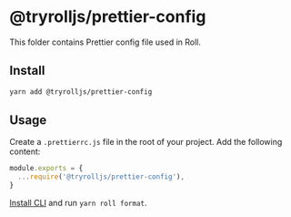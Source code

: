 # @tryrolljs/prettier-config

This folder contains Prettier config file used in Roll.

## Install

```sh
yarn add @tryrolljs/prettier-config
```

## Usage

Create a `.prettierrc.js` file in the root of your project. Add the following content:

```js
module.exports = {
  ...require('@tryrolljs/prettier-config'),
}
```

[Install CLI](../cli/README.md) and run `yarn roll format`.